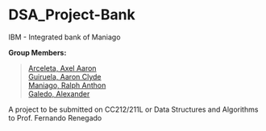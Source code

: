 # DSA_Project-Bank
IBM - Integrated bank of Maniago

**Group Members:**
> <a href="https://www.facebook.com/axelaaron.arceleta/"> Arceleta, Axel Aaron </a>  <br>
> <a href="https://www.facebook.com/aaron.guiruela.54"> Guiruela, Aaron Clyde</a> <br>
> <a href="https://www.facebook.com/anthon.maniago.9"> Maniago, Ralph Anthon </a> <br>
> <a href="https://www.facebook.com/alex.galedo.9"> Galedo, Alexander </a>

A project to be submitted on CC212/211L or Data Structures and Algorithms to Prof. Fernando Renegado